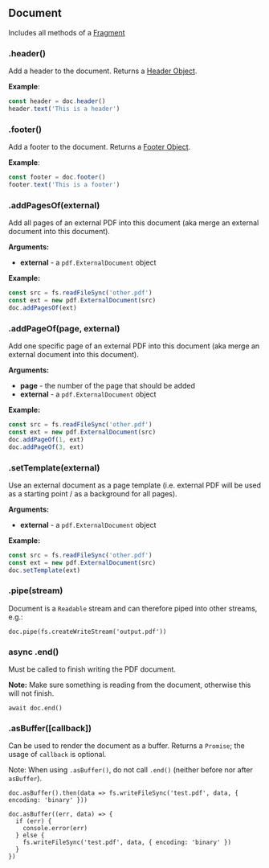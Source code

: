 ## Document

Includes all methods of a [Fragment](fragment.md)

### .header()

Add a header to the document. Returns a [Header Object](header.md).

**Example**:

```js
const header = doc.header()
header.text('This is a header')
```

### .footer()

Add a footer to the document. Returns a [Footer Object](header.md).

**Example**:

```js
const footer = doc.footer()
footer.text('This is a footer')
```

### .addPagesOf(external)

Add all pages of an external PDF into this document (aka merge an external document into this document).

**Arguments:**

- **external** - a `pdf.ExternalDocument` object

**Example:**

```js
const src = fs.readFileSync('other.pdf')
const ext = new pdf.ExternalDocument(src)
doc.addPagesOf(ext)
```

### .addPageOf(page, external)

Add one specific page of an external PDF into this document (aka merge an external document into this document).

**Arguments:**

- **page** - the number of the page that should be added
- **external** - a `pdf.ExternalDocument` object

**Example:**

```js
const src = fs.readFileSync('other.pdf')
const ext = new pdf.ExternalDocument(src)
doc.addPageOf(1, ext)
doc.addPageOf(3, ext)
```

### .setTemplate(external)

Use an external document as a page template (i.e. external PDF will be used as a starting point / as a background for all pages).

**Arguments:**

- **external** - a `pdf.ExternalDocument` object

**Example:**

```js
const src = fs.readFileSync('other.pdf')
const ext = new pdf.ExternalDocument(src)
doc.setTemplate(ext)
```

### .pipe(stream)

Document is a `Readable` stream and can therefore piped into other streams, e.g.:

```
doc.pipe(fs.createWriteStream('output.pdf'))
```

### async .end()

Must be called to finish writing the PDF document.

**Note:** Make sure something is reading from the document, otherwise this will not finish.

```
await doc.end()
```

### .asBuffer([callback])

Can be used to render the document as a buffer. Returns a `Promise`; the usage of `callback` is optional.

Note: When using `.asBuffer()`, do not call `.end()` (neither before nor after `asBuffer`).

```
doc.asBuffer().then(data => fs.writeFileSync('test.pdf', data, { encoding: 'binary' }))
```


```
doc.asBuffer((err, data) => {
  if (err) {
    console.error(err)
  } else {
    fs.writeFileSync('test.pdf', data, { encoding: 'binary' })
  }
})
```

